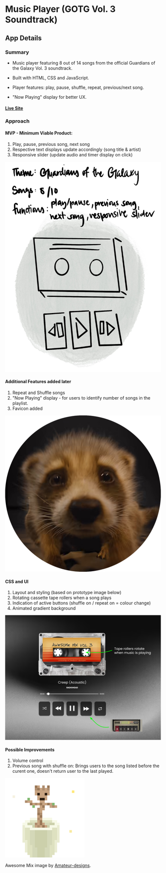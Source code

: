 # Music Player (GOTG Vol. 3 Soundtrack)

## App Details

### Summary

- Music player featuring 8 out of 14 songs from the official Guardians of the Galaxy Vol. 3 soundtrack.

- Built with HTML, CSS and JavaScript.

- Player features: play, pause, shuffle, repeat, previous/next song.

- "Now Playing" display for better UX.

#### [Live Site](https://dororeo.github.io/AwesomeMixVol3/)

### Approach

#### MVP - Minimum Viable Product:

1. Play, pause, previous song, next song
2. Respective text displays update accordingly (song title & artist)
3. Responsive slider (update audio and timer display on click)

![](images/IMG_0505.jpg)

#### Additional Features added later

1. Repeat and Shuffle songs
2. "Now Playing" display - for users to identify number of songs in the playlist.
3. Favicon added

![](images/baby%20rocket.PNG)

#### CSS and UI

1. Layout and styling (based on prototype image below)
2. Rotating cassette tape rollers when a song plays
3. Indication of active buttons (shuffle on / repeat on = colour change)
4. Animated gradient background

![](images/app%20prototype.png)

#### Possible Improvements

1. Volume control
2. Previous song with shuffle on: Brings users to the song listed before the curent one, doesn't return user to the last played. 


![](images/groot%20gif.gif)

Awesome Mix image by [Amateur-designs](https://www.redbubble.com/people/Amateur-designs/explore?page=1&sortOrder=top%20selling#profile).
